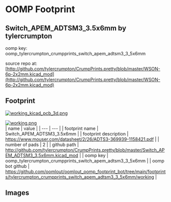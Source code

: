 # OOMP Footprint  
## Switch_APEM_ADTSM3_3.5x6mm  by tylercrumpton  
  
oomp key: oomp_tylercrumpton_crumpprints_switch_apem_adtsm3_3_5x6mm  
  
source repo at: [http://github.com/tylercrumpton/CrumpPrints.pretty/blob/master/WSON-6p-2x2mm.kicad_mod](http://github.com/tylercrumpton/CrumpPrints.pretty/blob/master/WSON-6p-2x2mm.kicad_mod)  
## Footprint  
  
[![working_kicad_pcb_3d.png](working_kicad_pcb_3d_600.png)](working_kicad_pcb_3d.png)  
  
[![working.png](working_600.png)](working.png)  
| name | value | 
| --- | --- | 
| footprint name | Switch_APEM_ADTSM3_3.5x6mm | 
| footprint description | https://www.mouser.com/datasheet/2/26/ADTS3-369939-1158421.pdf | 
| number of pads | 2 | 
| github path | http://github.com/tylercrumpton/CrumpPrints.pretty/blob/master/Switch_APEM_ADTSM3_3.5x6mm.kicad_mod | 
| oomp key | oomp_tylercrumpton_crumpprints_switch_apem_adtsm3_3_5x6mm | 
| oomp bot github | https://github.com/oomlout/oomlout_oomp_footprint_bot/tree/main/footprints/tylercrumpton_crumpprints_switch_apem_adtsm3_3_5x6mm/working | 
## Images  
